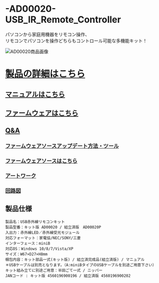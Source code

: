 # -AD00020-USB_IR_Remote_Controller

 パソコンから家庭用機器をリモコン操作、  
 リモコンでパソコンを操作どちらもコントロール可能な多機能キット！

 
![AD00020商品画像](https://bit-trade-one.co.jp/wp/wp-content/uploads/2014/04/9da51827c78091a59a300f87ba6b4909.png)

<!--
改行する場合、文末に半角スペース2個を置く

![タイトル画像のURLを右のカッコに]()

リンクの貼り方
[リンクになる文章](URL)
exp.
[Google](https://www.google.co.jp/)

画像の貼り方
![画像が読めない時に表示されるテキスト](画像のURL)
exp.
![bit-trade-one](https://bit-trade-one.co.jp/wp/wp-content/uploads/tcd-w/logo.png)
※先頭の"!"を忘れないこと


見出しの付け方

# 見出し1

## 見出し1-1

###　見出し1-2

# 見出し2

"#"を増やすと下位の見出しになる


-->


<!--
以下のURL内の"-ADXXXXX-Template"をリポジトリ名/ファイル名に変更 

製品によって無い情報(ライブラリへのリンクなど)は削除すること

ソフトの使い方、ライブラリの使い方などがWordなどである場合は、
各情報フォルダにMarkdown形式に起こし"Readme.md"という名前で保存すること
-->

# [製品の詳細はこちら](https://bit-trade-one.co.jp/product/assemblydisk/ad00020/) 

## [マニュアルはこちら](https://github.com/bit-trade-one/AD00020-USB_IR_Remote_Controller/blob/master/03Manual/USB%20IR%20REMOCON%20Manual%20.pdf)

<!--
## [アプリケーションソフトはこちら](https://github.com/bit-trade-one/-ADXXXXX-Template/raw/master/App/)  
-->

## [ファームウェアはこちら](https://github.com/bit-trade-one/AD00020-USB_IR_Remote_Controller/tree/master/06Firmware(Ver2.1.2))

## [Q&A](https://github.com/bit-trade-one/AD00020-USB_IR_Remote_Controller/blob/master/FAQ.md)

<!--
### [ライブラリはこちら](https://github.com/bit-trade-one/-ADXXXXX-Template/raw/master/Library)  

### [サンプルコードはこちら](https://github.com/bit-trade-one/-ADXXXXX-Template/raw/master/Sample)  

### [アプリケーションソースはこちら](https://github.com/bit-trade-one/-ADXXXXX-Template/raw/master/App_source/)  
-->

### [ファームウェアソースアップデート方法・ツール](https://github.com/bit-trade-one/AD00020-USB_IR_Remote_Controller/tree/master/05HIDBootLoader)

### [ファームウェアソースはこちら](https://github.com/bit-trade-one/AD00020-USB_IR_Remote_Controller/tree/master/07Firmware_source(Ver2.1.2))

### [アートワーク](https://github.com/bit-trade-one/AD00020-USB_IR_Remote_Controller/tree/master/11Artwork)

### [回路図](https://github.com/bit-trade-one/AD00020-USB_IR_Remote_Controller/tree/master/10Schematics)
<!--
### [部品表](https://github.com/bit-trade-one-ADXXXXX-Templateo/blob/master/Partslist/-ADXXXXX-Template-Partslist.md)


## 作例

[BTO公式]()  
[Twitter作例1]()  
[Twitter作例2]()  
[ブログ作例1]()  
[ブログ作例1]()  

## 雑誌掲載情報

[ラズパイマガジンXX年Y月号]()  
[Pc Watch]()
-->
## 製品仕様
    製品名：USB赤外線リモコンキット
    製品型番：キット版 AD00020 / 組立済版　AD00020P
    入出力：赤外線LED／赤外線受光モジュール
    対応フォーマット：家電協/NEC/SONY/三菱
    インターフェース：miniB
    対応OS：Windows 10/8/7/Vista/XP
    サイズ：W67×D27×H8mm
    梱包内容：キット部品一式(キット版) / 組立済完成品(組立済版) / マニュアル
    ＊USBケーブルは別売となります。（A:miniBタイプのUSBケーブルを別途ご用意下さい）
    キット組み立てに別途ご用意：半田ごて一式 / ニッパー
    JANコード : キット版 4560196900196 / 組立済版 4560196900202
